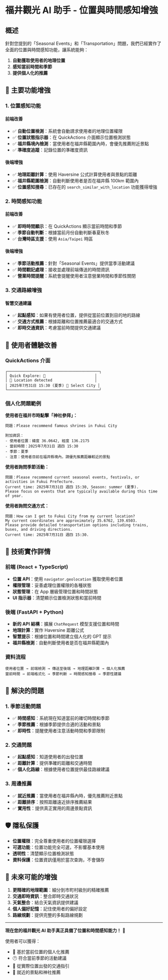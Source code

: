# 福井觀光 AI 助手 - 位置與時間感知增強

## 概述

針對您提到的「Seasonal Events」和「Transportation」問題，我們已經實作了全面的位置與時間感知功能，讓系統能夠：

1. **自動獲取使用者的地理位置**
2. **感知當前時間和季節**
3. **提供個人化的推薦**

## 🚀 主要功能增強

### 1. 位置感知功能

#### 前端改善
- ✅ **自動位置檢測**：系統會自動請求使用者的地理位置權限
- ✅ **位置狀態指示器**：在 QuickActions 介面顯示位置檢測狀態
- ✅ **福井縣境內檢測**：當使用者在福井縣範圍內時，會優先推薦附近景點
- ✅ **準確度追蹤**：記錄位置的準確度資訊

#### 後端增強
- ✅ **地理距離計算**：使用 Haversine 公式計算使用者與景點的距離
- ✅ **福井縣範圍檢測**：自動判斷使用者是否在福井縣 100km 範圍內
- ✅ **位置感知搜尋**：已存在的 `search_similar_with_location` 功能獲得增強

### 2. 時間感知功能

#### 前端改善
- ✅ **即時時間顯示**：在 QuickActions 顯示當前時間和季節
- ✅ **季節自動判斷**：根據當前月份自動判斷春夏秋冬
- ✅ **台灣時區支援**：使用 `Asia/Taipei` 時區

#### 後端增強
- ✅ **季節活動推薦**：針對「Seasonal Events」提供當季活動建議
- ✅ **時間戳記處理**：接收並處理前端傳送的時間資訊
- ✅ **營業時間提醒**：系統會提醒使用者注意營業時間和季節性關閉

### 3. 交通路線增強

#### 智慧交通建議
- ✅ **起點感知**：如果有使用者位置，提供從當前位置到目的地的路線
- ✅ **交通方式推薦**：根據距離和位置推薦最適合的交通方式
- ✅ **即時交通資訊**：考慮當前時間提供交通建議

## 📱 使用者體驗改善

### QuickActions 介面
```
┌─────────────────────────────────────────┐
│ Quick Explore: 🔽                      │
│ 📍 Location detected                   │
│ 2025年7月31日 15:30 (夏季) 📍 Select City │
└─────────────────────────────────────────┘
```

### 個人化問題範例

**使用者在福井市時點擊「神社參拜」：**
```
問題：Please recommend famous shrines in Fukui City

附加資訊：
- 使用者位置：緯度 36.0642, 經度 136.2175  
- 當前時間：2025年7月31日 週四 15:30
- 季節：夏季
- 注意：使用者目前在福井縣境內，請優先推薦距離較近的景點
```

**使用者詢問季節活動：**
```
問題：Please recommend current seasonal events, festivals, or activities in Fukui Prefecture. 
Current time: 2025年7月31日 週四 15:30, Season: summer (夏季). 
Please focus on events that are typically available during this time of year.
```

**使用者詢問交通方式：**
```
問題：How can I get to Fukui City from my current location? 
My current coordinates are approximately 35.6762, 139.6503. 
Please provide detailed transportation options including trains, buses, and driving directions. 
Current time: 2025年7月31日 週四 15:30.
```

## 🔧 技術實作詳情

### 前端 (React + TypeScript)
- **位置 API**：使用 `navigator.geolocation` 獲取使用者位置
- **權限管理**：妥善處理位置權限的各種狀態
- **狀態管理**：在 App 層級管理位置和時間狀態
- **UI 指示器**：清楚顯示位置檢測狀態和當前時間

### 後端 (FastAPI + Python)
- **新的 API 結構**：擴展 `ChatRequest` 模型支援位置和時間
- **地理計算**：實作 Haversine 距離公式
- **智慧提示**：根據位置和時間建立個人化的 GPT 提示
- **福井縣檢測**：自動判斷使用者是否在福井縣範圍內

### 資料流程
```
使用者位置 → 前端檢測 → 傳送至後端 → 地理距離計算 → 個人化推薦
當前時間 → 前端格式化 → 季節判斷 → 時間感知搜尋 → 季節性建議
```

## 🎯 解決的問題

### 1. 季節活動問題
- ✅ **時間感知**：系統現在知道當前的確切時間和季節
- ✅ **季節推薦**：根據季節提供合適的活動和景點
- ✅ **即時性**：提醒使用者注意活動時間和季節限制

### 2. 交通問題  
- ✅ **起點感知**：知道使用者的出發位置
- ✅ **距離計算**：提供準確的距離和交通時間
- ✅ **個人化路線**：根據使用者位置提供最佳路線建議

### 3. 周邊推薦
- ✅ **就近推薦**：當使用者在福井縣內時，優先推薦附近景點
- ✅ **距離排序**：按照距離遠近排序推薦結果
- ✅ **實用性**：提供真正實用的周邊景點資訊

## 🛡️ 隱私保護

- **位置權限**：完全尊重使用者的位置權限選擇
- **可選功能**：位置功能完全可選，不影響基本使用
- **透明性**：清楚顯示位置檢測狀態
- **資料保護**：位置資訊僅用於當次查詢，不會儲存

## 🔄 未來可能的增強

1. **更精確的地理範圍**：細分到市町村級別的精確推薦
2. **交通即時資訊**：整合即時交通狀況
3. **天氣整合**：結合天氣資訊提供建議
4. **個人偏好記憶**：記住使用者的偏好設定
5. **路線規劃**：提供完整的多點路線規劃

---

**現在您的福井觀光 AI 助手真正具備了位置和時間感知能力！** 🎉

使用者可以獲得：
- 📍 基於當前位置的個人化推薦
- 🕐 符合當前季節的活動建議  
- 🚌 從實際位置出發的交通指引
- 🏯 就近的景點和神社推薦
